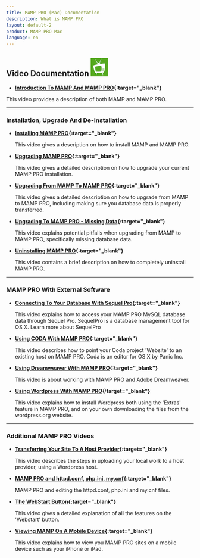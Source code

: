 ```yaml
---
title: MAMP PRO (Mac) Documentation
description: What is MAMP PRO
layout: default-2
product: MAMP PRO Mac
language: en
---
```


## Video Documentation ![MAMP](MAMPtv.png)

*  **[Introduction To MAMP And MAMP PRO](https://www.youtube.com/watch?v=bpHEutbHFPo){:target="_blank"}**

This video provides a description of both MAMP and MAMP PRO.

---

### Installation, Upgrade And De-Installation

*  **[Installing MAMP PRO](https://www.youtube.com/watch?v=4ZqfrWX82vo){:target="_blank"}**

   This video gives a description on how to install MAMP and MAMP PRO.
   
*  **[Upgrading MAMP PRO](https://www.youtube.com/watch?v=h1Ct63XLVYU){:target="_blank"}**

   This video gives a detailed description on how to upgrade your current MAMP PRO installation.
   
*  **[Upgrading From MAMP To MAMP PRO](https://www.youtube.com/watch?v=KOH8bvfE0a0){:target="_blank"}**

   This video gives a detailed description on how to upgrade from MAMP to MAMP PRO, including making sure you database data     is properly transferred.
   
*  **[Upgrading To MAMP PRO - Missing Data](https://www.youtube.com/watch?v=wBnHo1o4W8Q){:target="_blank"}**

   This video explains potential pitfalls when upgrading from MAMP to MAMP PRO, specifically missing database data.
   
*  **[Uninstalling MAMP PRO](https://www.youtube.com/watch?v=Sjpdcnp92bY){:target="_blank"}**

   This video contains a brief description on how to completely uninstall MAMP PRO.

---

### MAMP PRO With External Software

*  **[Connecting To Your Database With Sequel Pro](https://www.youtube.com/watch?v=MyNIr7XUpBI){:target="_blank"}** 

   This video explains how to access your MAMP PRO MySQL database data through Sequel Pro. SequelPro is a database management    tool for OS X. Learn more about SequelPro

*  **[Using CODA With MAMP PRO](https://www.youtube.com/watch?v=e9pnimdCygw){:target="_blank"}** 

   This video describes how to point your Coda project 'Website' to an existing host on MAMP PRO. Coda is an editor for OS X    by Panic Inc.

*  **[Using Dreamweaver With MAMP PRO](https://www.youtube.com/watch?v=EoW55awCHLc){:target="_blank"}**

   This video is about working with MAMP PRO and Adobe Dreamweaver.
   
*  **[Using Wordpress With MAMP PRO](https://www.youtube.com/watch?v=6rMFZa2TOjg){:target="_blank"}**

   This video explains how to install Wordpress both using the 'Extras' feature in MAMP PRO, and on your own downloading the    files from the wordpress.org website.
 
---

### Additional MAMP PRO Videos

*  **[Transferring Your Site To A Host Provider](https://www.youtube.com/watch?v=-3Fwyd5Okrg){:target="_blank"}**

   This video describes the steps in uploading your local work to a host provider, using a Wordpress host.
   
*  **[MAMP PRO and httpd.conf, php.ini, my.cnf](https://www.youtube.com/watch?v=uh6s7uMCISU){:target="_blank"}**

   MAMP PRO and editing the httpd.conf, php.ini and my.cnf files.
   
*  **[The WebStart Button](https://www.youtube.com/watch?v=925V7Pafxzw){:target="_blank"}**

   This video gives a detailed explanation of all the features on the 'Webstart' button.
   
*  **[Viewing MAMP On A Mobile Device](https://www.youtube.com/watch?v=sYHPYCDvU1Q){:target="_blank"}**

   This video explains how to view you MAMP PRO sites on a mobile device such as your iPhone or iPad.
   

   







 
 
